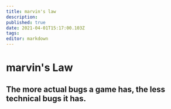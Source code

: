 ```yaml
---
title: marvin's law
description: 
published: true
date: 2021-04-01T15:17:00.103Z
tags: 
editor: markdown
---
```


# marvin's Law

## The more actual bugs a game has, the less technical bugs it has.